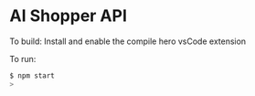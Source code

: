 # AI Shopper API

To build: Install and enable the compile hero vsCode extension

To run:

```sh
$ npm start
>
```
